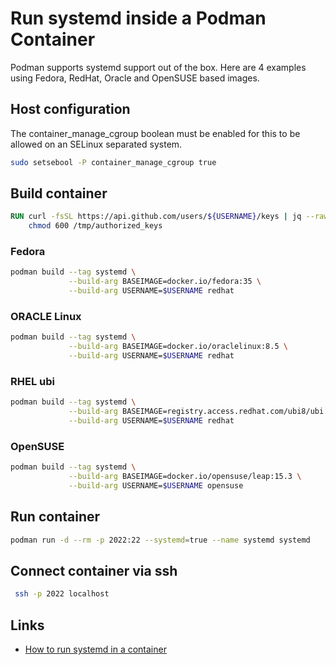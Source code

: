# Run systemd inside a Podman Container

Podman supports systemd support out of the box. Here are 4 examples using Fedora, RedHat, Oracle and OpenSUSE based images.

## Host configuration

The container_manage_cgroup boolean must be enabled for this to be allowed on an SELinux separated system.

```bash
sudo setsebool -P container_manage_cgroup true
```

## Build container

```Dockerfile
RUN curl -fsSL https://api.github.com/users/${USERNAME}/keys | jq --raw-output '.[] | .key' > /tmp/authorized_keys &&\
    chmod 600 /tmp/authorized_keys 
```

### Fedora

```bash
podman build --tag systemd \
             --build-arg BASEIMAGE=docker.io/fedora:35 \
             --build-arg USERNAME=$USERNAME redhat
```

### ORACLE Linux

```bash
podman build --tag systemd \
             --build-arg BASEIMAGE=docker.io/oraclelinux:8.5 \
             --build-arg USERNAME=$USERNAME redhat
```

### RHEL ubi

```bash
podman build --tag systemd \
             --build-arg BASEIMAGE=registry.access.redhat.com/ubi8/ubi:8.5 \
             --build-arg USERNAME=$USERNAME redhat
```

### OpenSUSE

```bash
podman build --tag systemd \
             --build-arg BASEIMAGE=docker.io/opensuse/leap:15.3 \
             --build-arg USERNAME=$USERNAME opensuse
```

## Run container

```bash
podman run -d --rm -p 2022:22 --systemd=true --name systemd systemd
```

## Connect container via ssh

```bash
 ssh -p 2022 localhost
 ```

## Links

- [How to run systemd in a container](https://developers.redhat.com/blog/2019/04/24/how-to-run-systemd-in-a-container)
